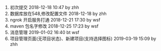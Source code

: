1. 初次提交  2018-12-18 10:47 by zhh
2. 数据库放在548,修改配置文件 2018-12-18 by zhh
3. ngrok 开启服务打通 2018-12-21 17:30 by wsf
4. maven 包名字修改 2018-12-25 17:23 by wsf
5. 消息管理 2019-01-02 16:40 bt wsf 
6. 项目管理页面(无项目状态)、新建项目(支持选择图标) 2019-03-19 15:09 by zhh